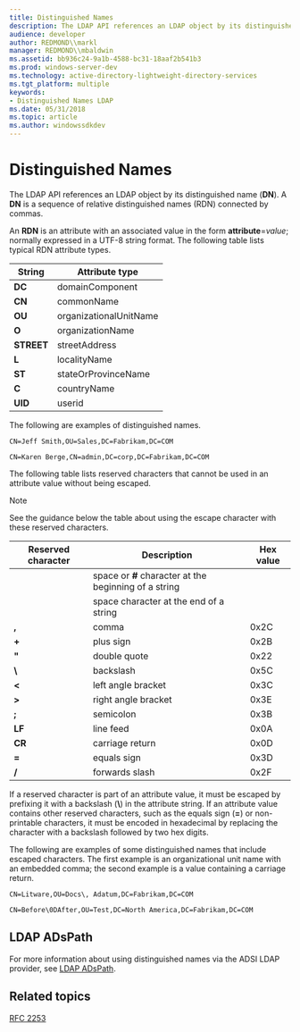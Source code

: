 ```yaml
---
title: Distinguished Names
description: The LDAP API references an LDAP object by its distinguished name (DN). A DN is a sequence of relative distinguished names (RDN) connected by commas.
audience: developer
author: REDMOND\\markl
manager: REDMOND\\mbaldwin
ms.assetid: bb936c24-9a1b-4588-bc31-18aaf2b541b3
ms.prod: windows-server-dev
ms.technology: active-directory-lightweight-directory-services
ms.tgt_platform: multiple
keywords:
- Distinguished Names LDAP
ms.date: 05/31/2018
ms.topic: article
ms.author: windowssdkdev
---
```


# Distinguished Names

The LDAP API references an LDAP object by its distinguished name (**DN**). A **DN** is a sequence of relative distinguished names (RDN) connected by commas.

An **RDN** is an attribute with an associated value in the form **attribute**=*value*; normally expressed in a UTF-8 string format. The following table lists typical RDN attribute types.



| String     | Attribute type         |
|------------|------------------------|
| **DC**     | domainComponent        |
| **CN**     | commonName             |
| **OU**     | organizationalUnitName |
| **O**      | organizationName       |
| **STREET** | streetAddress          |
| **L**      | localityName           |
| **ST**     | stateOrProvinceName    |
| **C**      | countryName            |
| **UID**    | userid                 |



 

The following are examples of distinguished names.

``` syntax
CN=Jeff Smith,OU=Sales,DC=Fabrikam,DC=COM
```

``` syntax
CN=Karen Berge,CN=admin,DC=corp,DC=Fabrikam,DC=COM
```

The following table lists reserved characters that cannot be used in an attribute value without being escaped.

> [!Note]  
> See the guidance below the table about using the escape character with these reserved characters.

 



| Reserved character | Description                                                       | Hex value |
|--------------------|-------------------------------------------------------------------|-----------|
|                    | space or **\#** character at the beginning of a string<br/> |           |
|                    | space character at the end of a string<br/>                 |           |
| **,**              | comma<br/>                                                  | 0x2C      |
| **+**              | plus sign<br/>                                              | 0x2B      |
| **"**              | double quote<br/>                                           | 0x22      |
| **\\**             | backslash<br/>                                              | 0x5C      |
| **&lt;**           | left angle bracket<br/>                                     | 0x3C      |
| **&gt;**           | right angle bracket<br/>                                    | 0x3E      |
| **;**              | semicolon<br/>                                              | 0x3B      |
| **LF**             | line feed<br/>                                              | 0x0A      |
| **CR**             | carriage return<br/>                                        | 0x0D      |
| **=**              | equals sign<br/>                                            | 0x3D      |
| **/**              | forwards slash<br/>                                         | 0x2F      |



 

If a reserved character is part of an attribute value, it must be escaped by prefixing it with a backslash (**\\**) in the attribute string. If an attribute value contains other reserved characters, such as the equals sign (**=**) or non-printable characters, it must be encoded in hexadecimal by replacing the character with a backslash followed by two hex digits.

The following are examples of some distinguished names that include escaped characters. The first example is an organizational unit name with an embedded comma; the second example is a value containing a carriage return.

``` syntax
CN=Litware,OU=Docs\, Adatum,DC=Fabrikam,DC=COM
```

``` syntax
CN=Before\0DAfter,OU=Test,DC=North America,DC=Fabrikam,DC=COM
```

## LDAP ADsPath

For more information about using distinguished names via the ADSI LDAP provider, see [LDAP ADsPath](https://msdn.microsoft.com/library/aa746384).

## Related topics

<dl> <dt>

[RFC 2253](http://go.microsoft.com/fwlink/p/?linkid=84036)
</dt> </dl>

 

 





